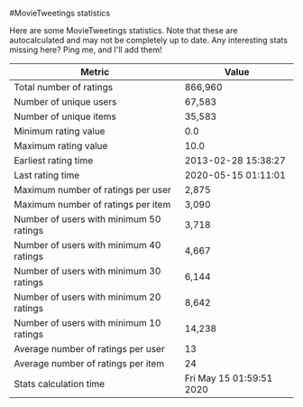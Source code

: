 #MovieTweetings statistics

Here are some MovieTweetings statistics. Note that these are autocalculated and may not be completely up to date. Any interesting stats missing here? Ping me, and I'll add them!

Metric | Value
--- | ---
Total number of ratings                 | 866,960
Number of unique users                  | 67,583
Number of unique items                  | 35,583
Minimum rating value                    | 0.0
Maximum rating value                    | 10.0
Earliest rating time                    | 2013-02-28 15:38:27
Last rating time                        | 2020-05-15 01:11:01
Maximum number of ratings per user      | 2,875
Maximum number of ratings per item      | 3,090
Number of users with minimum 50 ratings | 3,718
Number of users with minimum 40 ratings | 4,667
Number of users with minimum 30 ratings | 6,144
Number of users with minimum 20 ratings | 8,642
Number of users with minimum 10 ratings | 14,238
Average number of ratings per user      | 13
Average number of ratings per item      | 24
Stats calculation time                  | Fri May 15 01:59:51 2020

